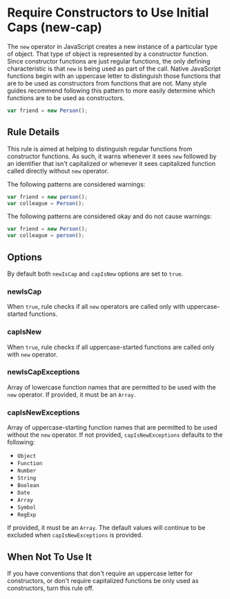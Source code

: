 # Require Constructors to Use Initial Caps (new-cap)

The `new` operator in JavaScript creates a new instance of a particular type of object. That type of object is represented by a constructor function. Since constructor functions are just regular functions, the only defining characteristic is that `new` is being used as part of the call. Native JavaScript functions begin with an uppercase letter to distinguish those functions that are to be used as constructors from functions that are not. Many style guides recommend following this pattern to more easily determine which functions are to be used as constructors.

```js
var friend = new Person();
```

## Rule Details

This rule is aimed at helping to distinguish regular functions from constructor functions. As such, it warns whenever it sees `new` followed by an identifier that isn't capitalized or whenever it sees capitalized function called directly without `new` operator.

The following patterns are considered warnings:

```js
var friend = new person();
var colleague = Person();
```

The following patterns are considered okay and do not cause warnings:

```js
var friend = new Person();
var colleague = person();
```

## Options

By default both `newIsCap` and `capIsNew` options are set to `true`.

### newIsCap

When `true`, rule checks if all `new` operators are called only with uppercase-started functions.

### capIsNew

When `true`, rule checks if all uppercase-started functions are called only with `new` operator.

### newIsCapExceptions

Array of lowercase function names that are permitted to be used with the `new` operator.
If provided, it must be an `Array`.

### capIsNewExceptions

Array of uppercase-starting function names that are permitted to be used without the `new` operator.
If not provided, `capIsNewExceptions` defaults to the following:
 - `Object`
 - `Function`
 - `Number`
 - `String`
 - `Boolean`
 - `Date`
 - `Array`
 - `Symbol`
 - `RegExp`

If provided, it must be an `Array`. The default values will continue to be excluded when `capIsNewExceptions` is provided.

## When Not To Use It

If you have conventions that don't require an uppercase letter for constructors, or don't require capitalized functions be only used as constructors, turn this rule off.
